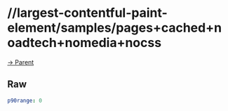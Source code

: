 
# //largest-contentful-paint-element/samples/pages+cached+noadtech+nomedia+nocss

[→ Parent](../..)


## Raw


```yaml
p90range: 0

```

